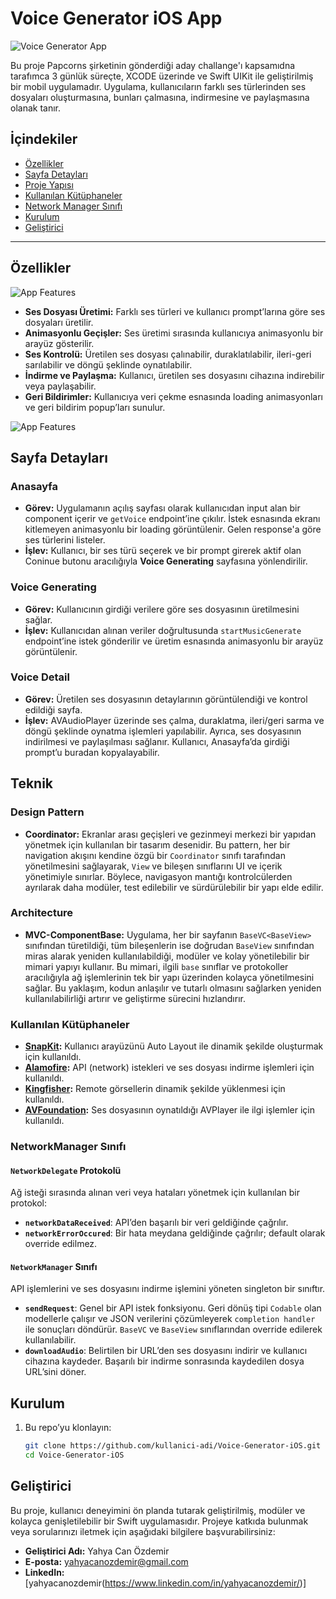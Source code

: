 # Voice Generator iOS App

![Voice Generator App](https://github.com/user-attachments/assets/97868171-2700-4d35-b7a8-d91b73b978f7)

Bu proje Papcorns şirketinin gönderdiği aday challange'ı kapsamıdna tarafımca 3 günlük süreçte, XCODE üzerinde ve Swift UIKit ile geliştirilmiş bir mobil uygulamadır. Uygulama, kullanıcıların farklı ses türlerinden ses dosyaları oluşturmasına, bunları çalmasına, indirmesine ve paylaşmasına olanak tanır.

## İçindekiler
- [Özellikler](#özellikler)
- [Sayfa Detayları](#sayfa-detayları)
- [Proje Yapısı](#proje-yapısı)
- [Kullanılan Kütüphaneler](#kullanılan-kütüphaneler)
- [Network Manager Sınıfı](#networkManager-sınıfı)
- [Kurulum](#kurulum)
- [Geliştirici](#geliştirici)

---

## Özellikler
![App Features](https://github.com/user-attachments/assets/04cf726b-8984-4449-9254-22e2d36e9a75)

- **Ses Dosyası Üretimi:** Farklı ses türleri ve kullanıcı prompt’larına göre ses dosyaları üretilir.
- **Animasyonlu Geçişler:** Ses üretimi sırasında kullanıcıya animasyonlu bir arayüz gösterilir.
- **Ses Kontrolü:** Üretilen ses dosyası çalınabilir, duraklatılabilir, ileri-geri sarılabilir ve döngü şeklinde oynatılabilir.
- **İndirme ve Paylaşma:** Kullanıcı, üretilen ses dosyasını cihazına indirebilir veya paylaşabilir.
- **Geri Bildirimler:** Kullanıcıya veri çekme esnasında loading animasyonları ve geri bildirim popup’ları sunulur.

![App Features](https://github.com/user-attachments/assets/66521fe1-4473-4280-a060-fb571763775e)

## Sayfa Detayları

### Anasayfa
- **Görev:** Uygulamanın açılış sayfası olarak kullanıcıdan input alan bir component içerir ve `getVoice` endpoint’ine çıkılır. İstek esnasında ekranı kitlemeyen animasyonlu bir loading görüntülenir. Gelen response'a göre ses türlerini listeler. 
- **İşlev:** Kullanıcı, bir ses türü seçerek ve bir prompt girerek aktif olan Coninue butonu aracılığıyla **Voice Generating** sayfasına yönlendirilir.

### Voice Generating
- **Görev:** Kullanıcının girdiği verilere göre ses dosyasının üretilmesini sağlar.
- **İşlev:** Kullanıcıdan alınan veriler doğrultusunda `startMusicGenerate` endpoint’ine istek gönderilir ve üretim esnasında animasyonlu bir arayüz görüntülenir.

### Voice Detail
- **Görev:** Üretilen ses dosyasının detaylarının görüntülendiği ve kontrol edildiği sayfa.
- **İşlev:** AVAudioPlayer üzerinde ses çalma, duraklatma, ileri/geri sarma ve döngü şeklinde oynatma işlemleri yapılabilir. Ayrıca, ses dosyasının indirilmesi ve paylaşılması sağlanır. Kullanıcı, Anasayfa’da girdiği prompt’u buradan kopyalayabilir.

## Teknik

### Design Pattern
- **Coordinator:** Ekranlar arası geçişleri ve gezinmeyi merkezi bir yapıdan yönetmek için kullanılan bir tasarım desenidir. Bu pattern, her bir navigation akışını kendine özgü bir `Coordinator` sınıfı tarafından yönetilmesini sağlayarak, `View` ve bileşen sınıflarını UI ve içerik yönetimiyle sınırlar. Böylece, navigasyon mantığı kontrolcülerden ayrılarak daha modüler, test edilebilir ve sürdürülebilir bir yapı elde edilir.

### Architecture
- **MVC-ComponentBase:** Uygulama, her bir sayfanın `BaseVC<BaseView>` sınıfından türetildiği, tüm bileşenlerin ise doğrudan `BaseView` sınıfından miras alarak yeniden kullanılabildiği, modüler ve kolay yönetilebilir bir mimari yapıyı kullanır. Bu mimari, ilgili `base` sınıflar ve protokoller aracılığıyla ağ işlemlerinin tek bir yapı üzerinden kolayca yönetilmesini sağlar. Bu yaklaşım, kodun anlaşılır ve tutarlı olmasını sağlarken yeniden kullanılabilirliği artırır ve geliştirme sürecini hızlandırır.

### Kullanılan Kütüphaneler

- **[SnapKit](https://github.com/SnapKit/SnapKit):** Kullanıcı arayüzünü Auto Layout ile dinamik şekilde oluşturmak için kullanıldı.
- **[Alamofire](https://github.com/Alamofire/Alamofire):** API (network) istekleri ve ses dosyası indirme işlemleri için kullanıldı.
- **[Kingfisher](https://github.com/onevcat/Kingfisher):** Remote görsellerin dinamik şekilde yüklenmesi için kullanıldı.
- **[AVFoundation](https://developer.apple.com/documentation/avfoundation/):** Ses dosyasının oynatıldığı AVPlayer ile ilgi işlemler için kullanıldı.

### NetworkManager Sınıfı

#### `NetworkDelegate` Protokolü

Ağ isteği sırasında alınan veri veya hataları yönetmek için kullanılan bir protokol:
- **`networkDataReceived`**: API’den başarılı bir veri geldiğinde çağrılır.
- **`networkErrorOccured`**: Bir hata meydana geldiğinde çağrılır; default olarak override edilmez.

#### `NetworkManager` Sınıfı

API işlemlerini ve ses dosyasını indirme işlemini yöneten singleton bir sınıftır.

- **`sendRequest`**: Genel bir API istek fonksiyonu. Geri dönüş tipi `Codable` olan modellerle çalışır ve JSON verilerini çözümleyerek `completion handler` ile sonuçları döndürür. `BaseVC` ve `BaseView` sınıflarından override edilerek kullanılabilir.
- **`downloadAudio`**: Belirtilen bir URL’den ses dosyasını indirir ve kullanıcı cihazına kaydeder. Başarılı bir indirme sonrasında kaydedilen dosya URL’sini döner.

## Kurulum

1. Bu repo’yu klonlayın:
   ```bash
   git clone https://github.com/kullanici-adi/Voice-Generator-iOS.git
   cd Voice-Generator-iOS

## Geliştirici

Bu proje, kullanıcı deneyimini ön planda tutarak geliştirilmiş, modüler ve kolayca genişletilebilir bir Swift uygulamasıdır. Projeye katkıda bulunmak veya sorularınızı iletmek için aşağıdaki bilgilere başvurabilirsiniz:

- **Geliştirici Adı:** Yahya Can Özdemir
- **E-posta:** yahyacanozdemir@gmail.com
- **LinkedIn:** [yahyacanozdemir(https://www.linkedin.com/in/yahyacanozdemir/)]

